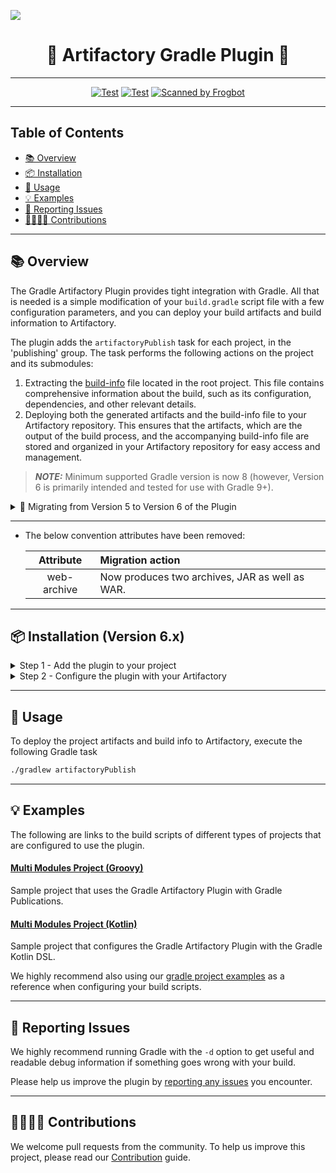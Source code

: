 [![](https://github.com/jfrog/artifactory-gradle-plugin/assets/29822394/151248d7-8e7b-4bae-98ff-9fd4976e5e8d)](#readme)

<div align="center">

# 🐸 Artifactory Gradle Plugin 🐘

</div>

---

<div align="center">

[![Test](https://github.com/jfrog/artifactory-gradle-plugin/actions/workflows/test.yml/badge.svg?branch=main)](https://github.com/jfrog/artifactory-gradle-plugin/actions/workflows/test.yml?query=branch%3Amain)
[![Test](https://github.com/jfrog/artifactory-gradle-plugin/actions/workflows/gradle.yml/badge.svg?branch=main)](https://github.com/jfrog/artifactory-gradle-plugin/actions/workflows/gradle.yml??query=branch%3Amain)
[![Scanned by Frogbot](https://raw.github.com/jfrog/frogbot/master/images/frogbot-badge.svg)](https://github.com/jfrog/frogbot#readme)

</div>

---

## Table of Contents

- [📚 Overview](#-overview)
- [📦 Installation](#-installation)
- [🚀 Usage](#-usage)
- [💡 Examples](#-examples)
- [🐞 Reporting Issues](#-reporting-issues)
- [🫱🏻‍🫲🏼 Contributions](#-contributions)

---

## 📚 Overview

The Gradle Artifactory Plugin provides tight integration with Gradle. All that is needed is a simple modification of
your `build.gradle` script file with a few configuration parameters, and you can deploy your build artifacts and build
information to Artifactory.

The plugin adds the `artifactoryPublish` task for each project, in the 'publishing' group. The task performs the
following actions on the project and its submodules:

1. Extracting the [build-info](https://www.buildinfo.org/) file located in the root project. This file contains
   comprehensive information about the build, such as its configuration, dependencies, and other relevant details.
2. Deploying both the generated artifacts and the build-info file to your Artifactory repository. This ensures that the
   artifacts, which are the output of the build process, and the accompanying build-info file are stored and organized
   in your Artifactory repository for easy access and management.

> **_NOTE:_** Minimum supported Gradle version is now 8 (however, Version 6 is primarily intended and tested for use with Gradle 9+).


<details>
<summary> 🚚 Migrating from Version 5 to Version 6 of the Plugin</summary>

---

#### Version 6 of the Gradle Artifactory Plugin includes the following breaking changes compared to version 5

* The minimum version of Gradle required to use this plugin is version 8.
* The below convention attributes have been removed:

  |  Attribute  | Migration action                                                                                                                                                                                                                             |
  |:-----------:|:---------------------------------------------------------------------------------------------------------------------------------------------------------------------------------------------------------------------------------------------|
  | web-archive | Now produces two archives, JAR as well as WAR.                                                                                                                                                                                               |


</details>

---

* The below convention attributes have been removed:

  |  Attribute  | Migration action                                                                                                                                                                                                                             |
  |:-----------:|:---------------------------------------------------------------------------------------------------------------------------------------------------------------------------------------------------------------------------------------------|
  | web-archive | Now produces two archives, JAR as well as WAR.                                                                                                                                                                                               |


</details>

---

## 📦 Installation (Version 6.x)

<details>

<summary>Step 1 - Add the plugin to your project</summary>

---

Add the following snippet to your build script:

<details open>
<summary>Kotlin Format</summary>

```kotlin
plugins {
    id("com.jfrog.artifactory") version "6.+"
}
```

</details>

<details>
<summary>Groovy Format</summary>

```groovy
plugins {
    id "com.jfrog.artifactory" version "6.+"
}
```

</details>

---

</details>

<details>

<summary>Step 2 - Configure the plugin with your Artifactory</summary>

---

To configure the plugin with your Artifactory, add the following basic snippet to your project root build script, and
make the necessary adjustments based on your platform information:

<details open>
<summary>Kotlin Format</summary>

```kotlin
artifactory {
    publish {
        // Define the Artifactory URL for publishing artifacts
        contextUrl = "http://127.0.0.1:8081/artifactory"
        // Define the project repository to which the artifacts will be published
        repository {
            // Set the Artifactory repository key
            repoKey = "libs-snapshot-local"
            // Specify the publisher username
            username = project.property("artifactory_user") as String
            // Provide the publisher password
            password = project.property("artifactory_password") as String
        }

        // Include all configured publications for all the modules
        defaults {
            publications("ALL_PUBLICATIONS")
        }
    }
}
```

</details>

<details>
<summary>Groovy Format</summary>

```groovy
artifactory {
    publish {
        // Define the Artifactory URL for publishing artifacts
        contextUrl = 'http://127.0.0.1:8081/artifactory'
        // Define the project repository to which the artifacts will be published
        repository {
            // Set the Artifactory repository key
            repoKey = 'libs-snapshot-local'
            // Specify the publisher username
            username = "${artifactory_user}"
            // Provide the publisher password
            password = "${artifactory_password}"
        }

        // Include all configured publications for all the modules
        defaults {
            publications('ALL_PUBLICATIONS')
        }
    }
}
```

</details>

### ⚙️ Advance Configurations

For advanced configurations and finer control over the plugin's operations, refer to the following documentation that
outlines all the available configuration options. These options allow you to customize the behavior of the plugin
according to your specific needs.

<details>
<summary>🏢🔧 Artifactory Configurations</summary>

---

The provided code snippet showcases the configuration options for the Artifactory plugin. It demonstrates how to
fine-tune the plugin's behavior to meet specific project requirements, access the Artifactory instance to which the
artifacts will be published, and configure other global settings such as Proxy and Build-Info extraction configurations.

<details open>
<summary>Kotlin Format</summary>

```kotlin
artifactory {
    publish {
        // Define the Artifactory URL for publishing artifacts
        contextUrl = "http://127.0.0.1:8081/artifactory"
        // Define the project repository to which the artifacts will be published
        repository {
            // Option 1 - Define the Artifactory repository key
            repoKey = "libs-snapshot-local"
            // Option 2 - Specify release and snapshot repositories; let the plugin decide to which one to publish
            // releaseRepoKey = "libs-release-local"
            // snapshotRepoKey = "libs-snapshot-local"

            // Specify the publisher username
            username = project.property("artifactory_user") as String
            // Provide the publisher password
            password = project.property("artifactory_password") as String

            // This is an optional section (relevant only when publishIvy = true) for configuring Ivy publication.
            ivy {
                ivyLayout = "[organization]/[module]/ivy-[revision].xml"
                artifactLayout = "[organization]/[module]/[revision]/[module]-[revision](-[classifier]).[ext]"
                // Convert any dots in an [organization] layout value to path separators, similar to Maven's groupId-to-path conversion. True if not specified
                mavenCompatible = true
            }
        }

        // Optionally, you can specify global configurations. These configurations will be added for all projects instead of configuring them for each project.
        defaults {
            // artifactoryPublish task attributes...
        }

        // (default: true) Publish the generated build-info file to Artifactory
        publishBuildInfo = false
        // (default: 3) Number of threads that will work and deploy artifacts to Artifactory
        forkCount = 5
    }

    // Optionally, configure and control the information and attributes of the generated build-info file.
    // Alternatively, you can configure the attributes by using the `clientConfig.info` object.
    buildInfo {
        // Set specific build and project information for the build-info
        buildName = "new-strange-name"
        buildNumber = "" + Random(System.currentTimeMillis()).nextInt(20000)
        project = "project-key"
        // Add a dynamic property to the build-info
        addEnvironmentProperty("test.adding.dynVar", Date().toString())
        // Generate a copy of the build-info.json file in the following path
        generatedBuildInfoFilePath = "/Users/gradle-example-publish/myBuildInfoCopy.json"
        // Generate a file with all the deployed artifacts' information in the following path
        deployableArtifactsFilePath = "/Users/gradle-example-publish/myArtifactsInBuild.json"
    }

    // Optionally, you can use and configure your proxy information to use in the task.
    // Alternatively, you can configure the attributes by using the clientConfig.proxy object.
    proxy {
        host = "ProxyHost"
        port = 60
        username = "ProxyUserName"
        password = "ProxyPassword"
    }

    // (default: 300 seconds) Artifactory's connection timeout (in seconds).
    clientConfig.timeout = 600
    // (default: 0 retries) Artifactory's connection retires
    clientConfig.connectionRetries = 4
    // (default: false) Set to true to skip TLS certificates verification.
    clientConfig.insecureTls = false
    // (default: false) Set to true to include environment variables while running the tasks
    clientConfig.isIncludeEnvVars = true
    // Set patterns of environment variables to include/exclude while running the tasks
    clientConfig.envVarsExcludePatterns = "*password*,*secret*"
    clientConfig.envVarsIncludePatterns = "*not-secret*"
}
```

</details>

<details>
<summary>Groovy Format</summary>

```groovy
artifactory {
    publish {
        // Define the Artifactory URL to publish the artifacts
        contextUrl = 'http://127.0.0.1:8081/artifactory'
        // Define the project repository to which the artifacts will be published
        repository {
            // Option 1 - Define the Artifactory repository key
            repoKey = 'libs-snapshot-local'
            // Option 2 - Specify release and snapshot repositories; let the plugin decide to which one to publish
            // releaseRepoKey = 'libs-release-local'
            // snapshotRepoKey = 'libs-snapshot-local'
            
            // The publisher username
            username = "${artifactory_user}"
            // The publisher password
            password = "${artifactory_password}"

            // This is an optional section (relevant only when publishIvy = true) for configuring Ivy publication.
            ivy {
                ivyLayout = '[organization]/[module]/ivy-[revision].xml'
                artifactLayout = '[organization]/[module]/[revision]/[module]-[revision](-[classifier]).[ext]'
                //Convert any dots in an [organization] layout value to path separators, similar to Maven's groupId-to-path conversion. True if not specified
                mavenCompatible = true
            }
        }

        // Optionally, you can specify global configurations. These configurations will be added for all projects instead of configuring them for each project.
        defaults {
            // artifactoryPublish task attributes...
        }

        // (default: true) Publish the generated build-info file to Artifactory
        publishBuildInfo = false
        // (default: 3) Number of threads that will work and deploy artifacts to Artifactory
        forkCount = 5
    }

    // Optionally, configure and control the information and attributes of the generated build-info file.
    // Alternatively, you can configure the attributes by using the `clientConfig.info` object.
    buildInfo {
        // Set specific build and project information for the build-info
        setBuildName('new-strange-name')
        setBuildNumber('' + new Random(System.currentTimeMillis()).nextInt(20000))
        setProject('project-key')
        // Add a dynamic property to the build-info
        addEnvironmentProperty('test.adding.dynVar', new java.util.Date().toString())
        // Generate a copy of the build-info.json file in the following path
        setGeneratedBuildInfoFilePath("/Users/gradle-example-publish/myBuildInfoCopy.json")
        // Generate a file with all the deployed artifacts' information in the following path
        setDeployableArtifactsFilePath("/Users/gradle-example-publish/myArtifactsInBuild.json")
    }

    // Optionally, you can use and configure your proxy information to use in the task.
    // Alternatively, you can configure the attributes by using the clientConfig.proxy object.
    proxy {
        host = "ProxyHost"
        port = 60
        username = "ProxyUserName"
        password = "ProxyPassword"
    }

    // (default: 300 seconds) Artifactory's connection timeout (in seconds).
    clientConfig.timeout = 600
    // (default: 0 retries) Artifactory's connection retires
    clientConfig.setConnectionRetries(4)
    // (default: false) Set to true to skip TLS certificates verification.
    clientConfig.setInsecureTls(false)
    // (default: false) Set to true to include environment variables while running the tasks
    clientConfig.setIncludeEnvVars(true)
    // Set patterns of environment variables to include/exclude while running the tasks
    clientConfig.setEnvVarsExcludePatterns('*password*,*secret*')
    clientConfig.setEnvVarsIncludePatterns('*not-secret*')
}
```

</details>


---

</details>

<details>

<summary>📋🔧 Project Publication Configurations</summary>

---

The `artifactoryPublish` task configuration allows you to customize the task operation and behavior for a specific
project, in addition to the global defaults. The global defaults configuration applies to the project and its
submodules, while the artifactoryPublish configuration allows you to define additional settings specifically for the
project.
When using artifactoryPublish, you have the flexibility to configure additional values without overriding the global
defaults. This means that the project can have its own specific configuration in addition to the common settings applied
globally.

<details open>
<summary>Kotlin Format</summary>

```kotlin
tasks.named<ArtifactoryTask>("artifactoryPublish") {
    // Specify what publications to include when collecting artifacts for publishing to Artifactory
    publications(
            // Publication can be specified as an Object
            publishing.publications["ivyJava"],
            // Publication can be specified as a String
            "mavenJava",
            // If this plugin constant string is specified, the plugin will try to apply all the known publications
            "ALL_PUBLICATIONS"
    )

    // Optionally, configure properties to be attached to the published artifacts.
    setProperties(mapOf(
            "key1" to "value1",
            "key2" to "value2"
    ))
    // (default: false) Skip this task for the project (don't include its artifacts when publishing)
    skip = true
    // (default: true) Publish generated artifacts to Artifactory, can be specified as boolean/string
    setPublishArtifacts(false)
    // (default: true) Publish generated POM files to Artifactory, can be specified as boolean/string
    setPublishPom(false)
    // (default: true) Publish generated Ivy descriptor files to Artifactory, can be specified as boolean/string
    setPublishIvy(false)
    // (default: 'GRADLE') Set a custom module type for the published module in the build-info. 
    // Acceptable values: 'GENERIC', 'MAVEN', 'GRADLE', 'IVY', 'DOCKER', 'NUGET', 'NPM', 'GO', 'PYPI', 'CPP'
    setModuleType("GRADLE")
}
```

</details>

<details>
<summary>Groovy Format</summary>

```groovy
artifactoryPublish {
    publications('ALL_PUBLICATIONS')

    properties = ['qa.level': 'basic', 'dev.team': 'core']
    // In Groovy format, properties can also be defined with a closure in the format: configName artifactSpec, key1:val1, key2:val2
    properties {
        simpleFile '**:**:**:*@*', simpleFile: 'only on settings file'
    }

    skip = true
    publishArtifacts = false
    publishPom = false
    publishIvy = false
    moduleType = 'GRADLE'
}
```

</details>

</details>

</details>

---

## 🚀 Usage

To deploy the project artifacts and build info to Artifactory, execute the following Gradle task

```bash
./gradlew artifactoryPublish
```

---

## 💡 Examples

The following are links to the build scripts of different types of projects that are configured to use the plugin.

#### [Multi Modules Project (Groovy)](./src/functionalTest/resources/gradle-example-publish/build.gradle)

Sample project that uses the Gradle Artifactory Plugin with Gradle Publications.

#### [Multi Modules Project (Kotlin)](./src/functionalTest/resources/gradle-kts-example-publish/build.gradle.kts)

Sample project that configures the Gradle Artifactory Plugin with the Gradle Kotlin DSL.

We highly recommend also using
our [gradle project examples](https://github.com/JFrog/project-examples/tree/master/gradle-examples?_gl=1*pgsvlz*_ga*MTc3OTI0ODE4NS4xNjYyMjgxMjI1*_ga_SQ1NR9VTFJ*MTY4NTM2OTcwMC4yNi4wLjE2ODUzNjk3MDAuNjAuMC4w)
as a reference when configuring your build scripts.

---

## 🐞 Reporting Issues

We highly recommend running Gradle with the ```-d```
option to get useful and readable debug information if something goes wrong with your build.

Please help us improve the plugin
by [reporting any issues](https://github.com/jfrog/artifactory-gradle-plugin/issues/new/choose) you encounter.

---

## 🫱🏻‍🫲🏼 Contributions

We welcome pull requests from the community. To help us improve this project, please read
our [Contribution](./CONTRIBUTING.md#-guidelines) guide.
